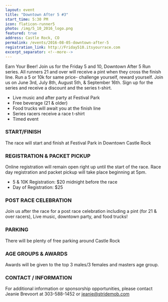 ```yaml
---
layout: event
title: "Downtown After 5 #3"
start_time: 5:30 PM
icon: flaticon-runner5
photo: /img/5_10_2016_logo.png
featured: true
address: Castle Rock, CO
permalink: /events/2016-08-05-downtown-after-5
registration_link: http://Friday510.itsyourrace.com
excerpt_separator: <!--more-->
---
```


Earn Your Beer! Join us for the Friday 5 and 10, Downtown After 5 Run series. All runners 21 and over will receive a pint when they cross the finish line. Run a 5 or 10k for same price- challenge yourself, reward yourself. Join us on June 3rd, July 8th, August 5th, & September 16th. Sign up for the series and receive a discount and the series t-shirt.

<!--more-->

* Live music and after party at Festival Park
* Free beverage (21 & older)
* Food trucks will await you at the finish line
* Series racers receive a race t-shirt
* Timed event

### START/FINISH
The race will start and finish at Festival Park in Downtown Castle Rock

### REGISTRATION & PACKET PICKUP
Online registration will remain open right up until the start of the race. Race day registration and packet pickup will take place beginning at 5pm.

* 5 & 10K Registration: $20 midnight before the race
* Day of Registration: $25

### POST RACE CELEBRATION
Join us after the race for a post race celebration including a pint (for 21 & over racers), Live music, downtown party, and food trucks!

### PARKING
There will be plenty of free parking around Castle Rock

### AGE GROUPS & AWARDS
Awards will be given to the top 3 males/3 females and masters age group.


### CONTACT / INFORMATION
For additional information or sponsorship opportunities, please contact Jeanie Brevoort at 303-588-1452 or jeanie@stridemob.com
